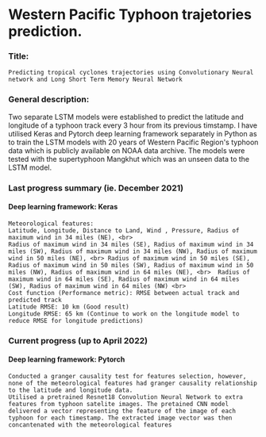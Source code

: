 # Western Pacific Typhoon trajetories prediction. 
### Title: 
```
Predicting tropical cyclones trajectories using Convolutionary Neural network and Long Short Term Memory Neural Network 
```

### General description: 

Two separate LSTM models were established to predict the latitude and longitude of a typhoon track every 3 hour from its previous timstamp. I have utilised Keras and Pytorch deep learning framework separately in Python as to train the LSTM models with 20 years of Western Pacific Region's typhoon data which is publicly available on NOAA data archive. The models were tested with the supertyphoon Mangkhut which was an unseen data to the LSTM model.


### Last progress summary (ie. December 2021)
#### Deep learning framework: Keras
```
Meteorological features: 
Latitude, Longitude, Distance to Land, Wind , Pressure, Radius of maximum wind in 34 miles (NE), <br>
Radius of maximum wind in 34 miles (SE), Radius of maximum wind in 34 miles (SW), Radius of maximum wind in 34 miles (NW), Radius of maximum wind in 50 miles (NE), <br> Radius of maximum wind in 50 miles (SE), Radius of maximum wind in 50 miles (SW), Radius of maximum wind in 50 miles (NW), Radius of maximum wind in 64 miles (NE), <br>  Radius of maximum wind in 64 miles (SE), Radius of maximum wind in 64 miles (SW), Radius of maximum wind in 64 miles (NW) <br>
Cost function (Performance metric): RMSE between actual track and predicted track
Latitude RMSE: 10 km (Good result)
Longitude RMSE: 65 km (Continue to work on the longitude model to reduce RMSE for longitude predictions)
```

### Current progress (up to April 2022)
#### Deep learning framework: Pytorch
```
Conducted a granger causality test for features selection, however, none of the meteorological features had granger causality relationship to the latitude and longitude data. 
Utilised a pretrained Resnet18 Convolution Neural Network to extra features from typhoon satelite images. The pretained CNN model delivered a vector representing the feature of the image of each typhoon for each timestamp. The extracted image vector was then concantenated with the meteorological features 
```
